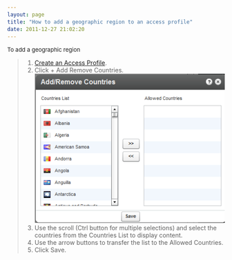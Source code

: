 ```yaml
---
layout: page
title: "How to add a geographic region to an access profile"
date: 2011-12-27 21:02:20
---
```


<p class="mce-procedure">
  <span style="font-size: small;">To add a geographic region</span>
</p>

> 1.  [Create an Access Profile][1].
> 2.  Click + Add Remove Countries.  
>     <img src="../../assets/166.img">
> 3.  Use the scroll (Ctrl button for multiple selections) and select the countries from the Countries List to display content.
> 4.  Use the arrow buttons to transfer the list to the Allowed Countries.
> 5.  Click Save.

 [1]: http://knowledge.kaltura.com/faq/how-create-access-profile